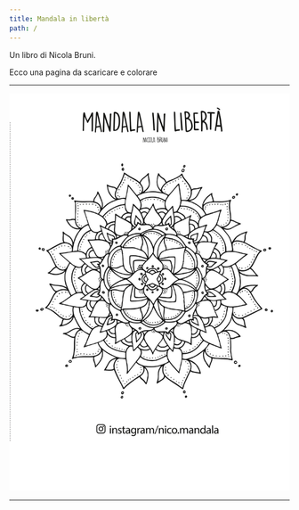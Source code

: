 ```yaml
---
title: Mandala in libertà
path: /
---
```


Un libro di Nicola Bruni.

Ecco una pagina da scaricare e colorare

---

![mandala da scaricare](../images/mandala_da_scaricare.jpg)

---
